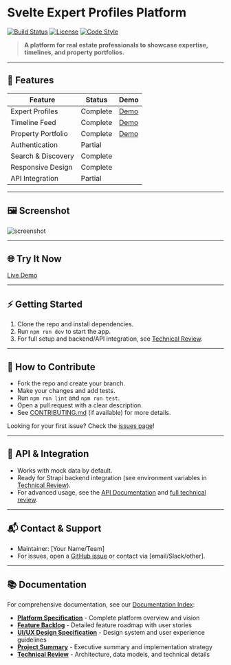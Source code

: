 # Svelte Expert Profiles Platform

[![Build Status](#)](#) [![License](#)](#) [![Code Style](#)](#)

> **A platform for real estate professionals to showcase expertise, timelines, and property portfolios.**

---

## 🚀 Features

| Feature            | Status   | Demo                |
| ------------------ | -------- | ------------------- |
| Expert Profiles    | Complete | [Demo](#try-it-now) |
| Timeline Feed      | Complete | [Demo](#try-it-now) |
| Property Portfolio | Complete | [Demo](#try-it-now) |
| Authentication     | Partial  |                     |
| Search & Discovery | Complete |                     |
| Responsive Design  | Complete |                     |
| API Integration    | Partial  |                     |

---

## 🖼️ Screenshot

![screenshot](./screenshot.png)

---

## 🌐 Try It Now

[Live Demo](#) <!-- Replace # with your deployment link -->

---

## ⚡ Getting Started

1. Clone the repo and install dependencies.
2. Run `npm run dev` to start the app.
3. For full setup and backend/API integration, see [Technical Review](./docs/development/PROJECT_REVIEW.md).

---

## 🤝 How to Contribute

- Fork the repo and create your branch.
- Make your changes and add tests.
- Run `npm run lint` and `npm run test`.
- Open a pull request with a clear description.
- See [CONTRIBUTING.md](./CONTRIBUTING.md) (if available) for more details.

Looking for your first issue? Check the [issues page](../../issues)!

---

## 🔌 API & Integration

- Works with mock data by default.
- Ready for Strapi backend integration (see environment variables in [Technical Review](./docs/development/PROJECT_REVIEW.md)).
- For advanced usage, see the [API Documentation](./docs/api/) and [full technical review](./docs/development/PROJECT_REVIEW.md).

---

## 📬 Contact & Support

- Maintainer: [Your Name/Team]
- For issues, open a [GitHub issue](../../issues) or contact via [email/Slack/other].

---

## 📚 Documentation

For comprehensive documentation, see our [Documentation Index](./docs/README.md):

- **[Platform Specification](./docs/specifications/REAL_ESTATE_NETWORK_SPEC.md)** - Complete platform overview and vision
- **[Feature Backlog](./docs/specifications/FEATURE_BACKLOG.md)** - Detailed feature roadmap with user stories
- **[UI/UX Design Specification](./docs/specifications/UI_UX_DESIGN_SPEC.md)** - Design system and user experience guidelines
- **[Project Summary](./docs/specifications/PROJECT_SUMMARY.md)** - Executive summary and implementation strategy
- **[Technical Review](./docs/development/PROJECT_REVIEW.md)** - Architecture, data models, and technical details
